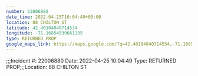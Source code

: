 ```yaml
---
number: 22006880
date_time: 2022-04-25T10:04:49+00:00
location: 88 CHILTON ST
latitude: 42.40104840714534
longitude: -71.16854539661135
type: RETURNED PROP
google_maps_link: https://maps.google.com/?q=42.40104840714534,-71.16854539661135
---
```


;;;Incident #: 22006880  Date: 2022-04-25 10:04:49   Type: RETURNED PROP;;;Location: 88 CHILTON ST
